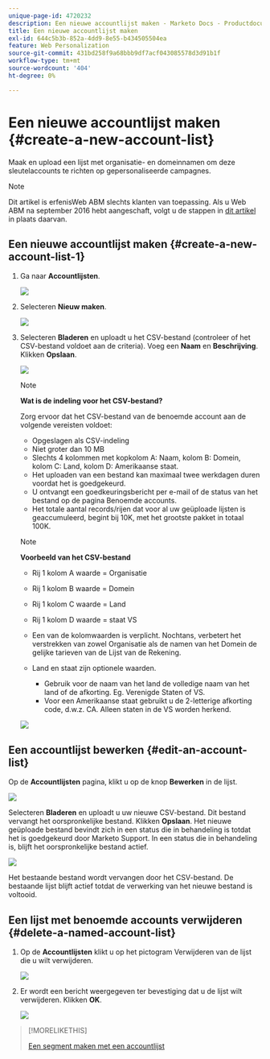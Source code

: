```yaml
---
unique-page-id: 4720232
description: Een nieuwe accountlijst maken - Marketo Docs - Productdocumentatie
title: Een nieuwe accountlijst maken
exl-id: 644c5b3b-852a-4dd9-8e55-b434505504ea
feature: Web Personalization
source-git-commit: 431bd258f9a68bbb9df7acf043085578d3d91b1f
workflow-type: tm+mt
source-wordcount: '404'
ht-degree: 0%

---
```


# Een nieuwe accountlijst maken {#create-a-new-account-list}

Maak en upload een lijst met organisatie- en domeinnamen om deze sleutelaccounts te richten op gepersonaliseerde campagnes.

>[!NOTE]
>
>Dit artikel is erfenisWeb ABM slechts klanten van toepassing. Als u Web ABM na september 2016 hebt aangeschaft, volgt u de stappen in [dit artikel](https://docs.marketo.com/display/DOCS/Account+Lists#AccountLists-CreateaNewAccountList) in plaats daarvan.

## Een nieuwe accountlijst maken {#create-a-new-account-list-1}

1. Ga naar **Accountlijsten**.

   ![](assets/dropdown-account-lists-hand.jpg)

1. Selecteren **Nieuw maken**.

   ![](assets/create-new-account-list-hand.jpg)

1. Selecteren **Bladeren** en uploadt u het CSV-bestand (controleer of het CSV-bestand voldoet aan de criteria). Voeg een **Naam** en **Beschrijving**. Klikken **Opslaan**.

   ![](assets/create-account-list-hands.jpg)

   >[!NOTE]
   >
   >**Wat is de indeling voor het CSV-bestand?**
   >
   >Zorg ervoor dat het CSV-bestand van de benoemde account aan de volgende vereisten voldoet:
   >
   >* Opgeslagen als CSV-indeling
   >* Niet groter dan 10 MB
   >* Slechts 4 kolommen met kopkolom A: Naam, kolom B: Domein, kolom C: Land, kolom D: Amerikaanse staat.
   >* Het uploaden van een bestand kan maximaal twee werkdagen duren voordat het is goedgekeurd.
   >* U ontvangt een goedkeuringsbericht per e-mail of de status van het bestand op de pagina Benoemde accounts.
   >* Het totale aantal records/rijen dat voor al uw geüploade lijsten is geaccumuleerd, begint bij 10K, met het grootste pakket in totaal 100K.

   >[!NOTE]
   >
   >**Voorbeeld van het CSV-bestand**
   >
   >* Rij 1 kolom A waarde = Organisatie
   >* Rij 1 kolom B waarde = Domein
   >* Rij 1 kolom C waarde = Land
   >* Rij 1 kolom D waarde = staat VS
   >* Een van de kolomwaarden is verplicht. Nochtans, verbetert het verstrekken van zowel Organisatie als de namen van het Domein de gelijke tarieven van de Lijst van de Rekening.
   >* Land en staat zijn optionele waarden.
   >
   >   * Gebruik voor de naam van het land de volledige naam van het land of de afkorting. Eg. Verenigde Staten of VS.
   >   * Voor een Amerikaanse staat gebruikt u de 2-letterige afkorting code, d.w.z. CA. Alleen staten in de VS worden herkend.
   >
   >![](assets/image2015-2-25-12-3a19-3a10.png)

## Een accountlijst bewerken {#edit-an-account-list}

Op de **Accountlijsten** pagina, klikt u op de knop **Bewerken** in de lijst.

![](assets/create-new-account-list-edit.jpg)

Selecteren **Bladeren** en uploadt u uw nieuwe CSV-bestand. Dit bestand vervangt het oorspronkelijke bestand. Klikken **Opslaan**. Het nieuwe geüploade bestand bevindt zich in een status die in behandeling is totdat het is goedgekeurd door Marketo Support. In een status die in behandeling is, blijft het oorspronkelijke bestand actief.

![](assets/set-account-list-edit-hands.jpg)

Het bestaande bestand wordt vervangen door het CSV-bestand. De bestaande lijst blijft actief totdat de verwerking van het nieuwe bestand is voltooid.

## Een lijst met benoemde accounts verwijderen {#delete-a-named-account-list}

1. Op de **Accountlijsten** klikt u op het pictogram Verwijderen van de lijst die u wilt verwijderen.

   ![](assets/create-new-account-list-delete.jpg)

1. Er wordt een bericht weergegeven ter bevestiging dat u de lijst wilt verwijderen. Klikken **OK**.

   ![](assets/delete-notification-hand.jpg)

>[!MORELIKETHIS]
>
>[Een segment maken met een accountlijst](/help/marketo/product-docs/web-personalization/account-based-web-marketing/create-a-segment-using-an-account-list.md)
